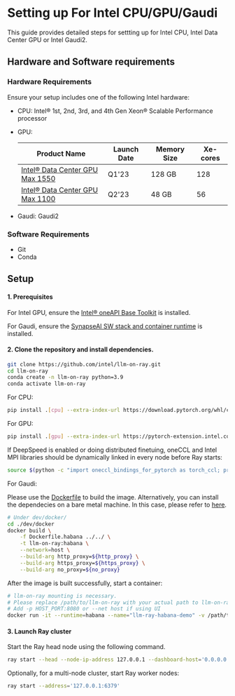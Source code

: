 # Setting up For Intel CPU/GPU/Gaudi

This guide provides detailed steps for settting up for Intel CPU, Intel Data Center GPU or Intel Gaudi2.

## Hardware and Software requirements

### Hardware Requirements

Ensure your setup includes one of the following Intel hardware:

* CPU:
Intel® 1st, 2nd, 3rd, and 4th Gen Xeon® Scalable Performance processor

* GPU:

    |Product Name|Launch Date|Memory Size|Xe-cores|
    |---|---|---|---|
    |[Intel® Data Center GPU Max 1550](https://www.intel.com/content/www/us/en/products/sku/232873/intel-data-center-gpu-max-1550/specifications.html)|Q1'23|128 GB|128|
    |[Intel® Data Center GPU Max 1100](https://www.intel.com/content/www/us/en/products/sku/232876/intel-data-center-gpu-max-1100/specifications.html)|Q2'23|48 GB|56|

* Gaudi: Gaudi2

### Software Requirements
- Git
- Conda

## Setup

#### 1. Prerequisites
For Intel GPU, ensure the [Intel® oneAPI Base Toolkit](https://www.intel.com/content/www/us/en/developer/tools/oneapi/base-toolkit.html) is installed.

For Gaudi, ensure the [SynapseAI SW stack and container runtime](https://docs.habana.ai/en/latest/Installation_Guide/Bare_Metal_Fresh_OS.html?highlight=installer#run-using-containers) is installed.

#### 2. Clone the repository and install dependencies.
```bash
git clone https://github.com/intel/llm-on-ray.git
cd llm-on-ray
conda create -n llm-on-ray python=3.9
conda activate llm-on-ray
```
For CPU:
```bash
pip install .[cpu] --extra-index-url https://download.pytorch.org/whl/cpu --extra-index-url https://pytorch-extension.intel.com/release-whl/stable/cpu/us/
```
For GPU:
```bash
pip install .[gpu] --extra-index-url https://pytorch-extension.intel.com/release-whl/stable/xpu/us/
```
If DeepSpeed is enabled or doing distributed finetuing, oneCCL and Intel MPI libraries should be dynamically linked in every node before Ray starts:
```bash
source $(python -c "import oneccl_bindings_for_pytorch as torch_ccl; print(torch_ccl.cwd)")/env/setvars.sh
```

For Gaudi:

Please use the [Dockerfile](../dev/docker/Dockerfile.habana) to build the image. Alternatively, you can install the dependecies on a bare metal machine. In this case, please refer to [here](https://docs.habana.ai/en/latest/Installation_Guide/Bare_Metal_Fresh_OS.html#build-docker-bare).

```bash
# Under dev/docker/
cd ./dev/docker
docker build \
    -f Dockerfile.habana ../../ \
    -t llm-on-ray:habana \
    --network=host \
    --build-arg http_proxy=${http_proxy} \
    --build-arg https_proxy=${https_proxy} \
    --build-arg no_proxy=${no_proxy}
```

After the image is built successfully, start a container:

```bash
# llm-on-ray mounting is necessary.
# Please replace /path/to/llm-on-ray with your actual path to llm-on-ray
# Add -p HOST_PORT:8080 or --net host if using UI
docker run -it --runtime=habana --name="llm-ray-habana-demo" -v /path/to/llm-on-ray:/root/llm-on-ray -v /path/to/models:/models/in/container llm-on-ray:habana 
```

#### 3. Launch Ray cluster
Start the Ray head node using the following command.
```bash
ray start --head --node-ip-address 127.0.0.1 --dashboard-host='0.0.0.0' --dashboard-port=8265
```
Optionally, for a multi-node cluster, start Ray worker nodes:
```bash
ray start --address='127.0.0.1:6379'
```
